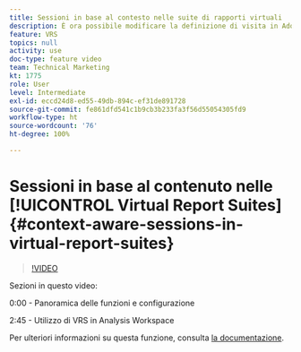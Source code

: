 ```yaml
---
title: Sessioni in base al contesto nelle suite di rapporti virtuali
description: È ora possibile modificare la definizione di visita in Adobe Analytics in modo non distruttivo utilizzando una suite di rapporti virtuale. Ti mostriamo come farlo e le diverse opzioni disponibili.
feature: VRS
topics: null
activity: use
doc-type: feature video
team: Technical Marketing
kt: 1775
role: User
level: Intermediate
exl-id: eccd24d8-ed55-49db-894c-ef31de891728
source-git-commit: fe861dfd541c1b9cb3b233fa3f56d55054305fd9
workflow-type: ht
source-wordcount: '76'
ht-degree: 100%

---
```


# Sessioni in base al contenuto nelle [!UICONTROL Virtual Report Suites] {#context-aware-sessions-in-virtual-report-suites}

>[!VIDEO](https://video.tv.adobe.com/v/23545/?quality=12)

Sezioni in questo video:

0:00 - Panoramica delle funzioni e configurazione

2:45 - Utilizzo di VRS in Analysis Workspace

Per ulteriori informazioni su questa funzione, consulta [la documentazione](https://experienceleague.adobe.com/docs/analytics/components/virtual-report-suites/vrs-mobile-visit-processing.html?lang=it).
